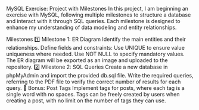 MySQL Exercise: Project with Milestones
In this project, I am beginning an exercise with MySQL, following multiple milestones to structure a database and interact with it through SQL queries. Each milestone is designed to enhance my understanding of data modeling and entity relationships.

Milestones
1️⃣ Milestone 1: ER Diagram
Identify the main entities and their relationships.
Define fields and constraints:
Use UNIQUE to ensure value uniqueness where needed.
Use NOT NULL to specify mandatory values.
The ER diagram will be exported as an image and uploaded to the repository.
2️⃣ Milestone 2: SQL Queries
Create a new database in phpMyAdmin and import the provided db.sql file.
Write the required queries, referring to the PDF file to verify the correct number of results for each query.
🌟 Bonus: Post Tags
Implement tags for posts, where each tag is a single word with no spaces. Tags can be freely created by users when creating a post, with no limit on the number of tags they can use.